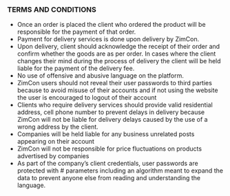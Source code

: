 ### TERMS AND CONDITIONS 
*	Once an order is placed the client who ordered the product will be responsible for the payment of that order.
*	Payment for delivery services is done upon delivery by ZimCon.
*	Upon delivery, client should acknowledge the receipt of their order and confirm whether the goods are as per order. In cases where the client changes their mind during the process of delivery the client will be held liable for the payment of the delivery fee.
*	No use of offensive and abusive language on the platform.
*	ZimCon users should not reveal their user passwords to third parties because to avoid misuse of their accounts and if not using the website the user is encouraged to logout of their account
*	Clients who require delivery services should provide valid residential address, cell phone number to prevent delays in delivery because ZimCon will not be liable for delivery delays caused by the use of a wrong address by the client.
*	Companies will be held liable for any business unrelated posts appearing on their account
*	ZimCon will not be responsible for price fluctuations on products advertised by companies
*	As part of the company’s client credentials, user passwords are protected with # parameters including an algorithm meant to expand the data to prevent anyone else from reading and understanding the language.

